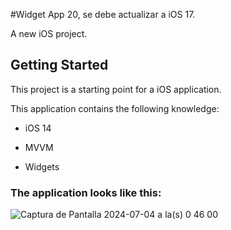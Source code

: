 #Widget App 20, se debe actualizar a iOS 17.

A new iOS project.

## Getting Started

This project is a starting point for a iOS application.

This application contains the following knowledge:

- iOS 14

- MVVM

- Widgets
  
### The application looks like this:

![Captura de Pantalla 2024-07-04 a la(s) 0 46 00](https://github.com/user-attachments/assets/4a73ad9a-ad63-40d6-bea7-1b8f1a0188db)
